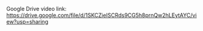 Google Drive video link: https://drive.google.com/file/d/1SKCZieISCRds9CG5h8prnQw2hLEytAYC/view?usp=sharing
